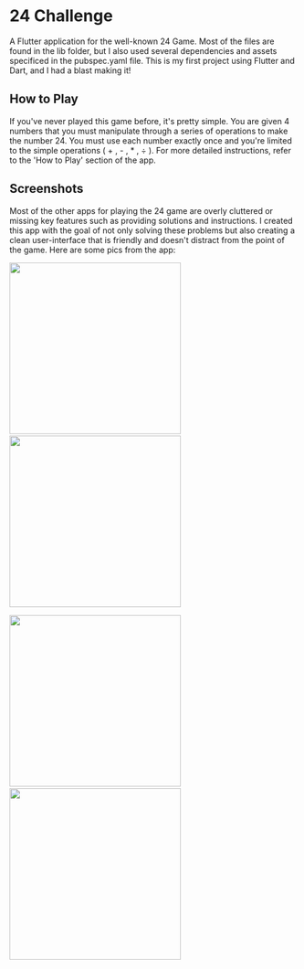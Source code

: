 # 24 Challenge

A Flutter application for the well-known 24 Game. Most of the files are found in the lib folder, but I also used several dependencies and assets specificed in the pubspec.yaml file. This is my first project using Flutter and Dart, and I had a blast making it!

## How to Play

If you've never played this game before, it's pretty simple. You are given 4 numbers that you must manipulate through a series of operations to make the number 24. You must use each number exactly once and you're limited to the simple operations ( \+ , \- , \* , &#247; ). For more detailed instructions, refer to the 'How to Play' section of the app.

## Screenshots
Most of the other apps for playing the 24 game are overly cluttered or missing key features such as providing solutions and instructions. I created this app with the goal of not only solving these problems but also creating a clean user-interface that is friendly and doesn't distract from the point of the game. Here are some pics from the app:

<img src="https://github.com/john1000jk/twenty_four_game/raw/master/screenshots/home_page.png" width=300> &#8195; &#8195;
<img src="https://github.com/john1000jk/twenty_four_game/raw/master/screenshots/getting_started.png" width=300>

<img src="https://github.com/john1000jk/twenty_four_game/raw/master/screenshots/special_icons.png" width=300> &#8195; &#8195;
<img src="https://github.com/john1000jk/twenty_four_game/raw/master/screenshots/time_trial_ex.png" width=300>
